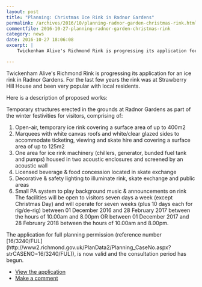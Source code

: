 ```yaml
---
layout: post
title: "Planning: Christmas Ice Rink in Radnor Gardens"
permalink: /archives/2016/10/planning-radnor-garden-christmas-rink.html
commentfile: 2016-10-27-planning-radnor-garden-christmas-rink
category: news
date: 2016-10-27 18:06:08
excerpt: |
    Twickenham Alive's Richmond Rink is progressing its application for an ice rink in Radnor Gardens.  For the last few years the rink was at Strawberry Hill House and been very popular with local residents.

---
```


Twickenham Alive's Richmond Rink is progressing its application for an ice rink in Radnor Gardens. For the last few years the rink was at Strawberry Hill House and been very popular with local residents.

Here is a description of proposed works:

<div markdown="1" class="letter">
Temporary structures erected in the grounds at Radnor Gardens as part of the winter festivities for visitors, comprising of:

1.  Open-air, temporary ice rink covering a surface area of up to 400m2
2.  Marquees with white canvas roofs and white/clear glazed sides to accommodate ticketing, viewing and skate hire and covering a surface area of up to 125m2
3.  One area for ice rink machinery (chillers, generator, bunded fuel tank and pumps) housed in two acoustic enclosures and screened by an acoustic wall
4.  Licensed beverage & food concession located in skate exchange
5.  Decorative & safety lighting to illuminate rink, skate exchange and public areas
6.  Small PA system to play background music & announcements on rink The facilities will be open to visitors seven days a week (except Christmas Day) and will operate for seven weeks (plus 10 days each for rig/de-rig) between 01 December 2016 and 28 February 2017 between the hours of 10.00am and 8.00pm OR between 01 December 2017 and 28 February 2018 between the hours of 10.00am and 8.00pm.

</div>
The application for full planning permission (reference number [16/3240/FUL](http://www2.richmond.gov.uk/PlanData2/Planning_CaseNo.aspx?strCASENO=16/3240/FUL)), is now valid and the consultation period has begun.

-   [View the application](http://www2.richmond.gov.uk/PlanData2/Planning_CaseNo.aspx?strCASENO=16/3240/FUL)
-   [Make a comment](https://richmond.firmstep.com/popup.aspx/RenderForm/?F.Name=QY9KXCtPniL&CaseRef=16/3240/FUL)
